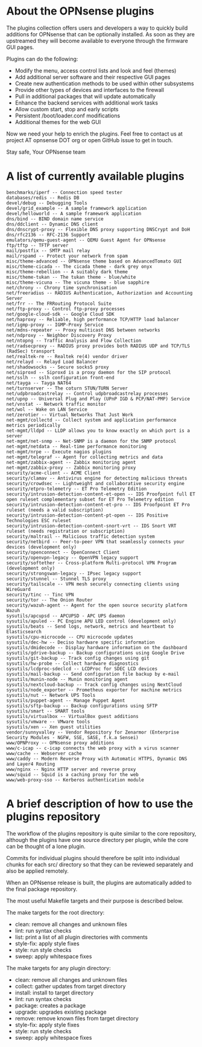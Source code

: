 About the OPNsense plugins
==========================

The plugins collection offers users and developers a way to quickly
build additions for OPNsense that can be optionally installed.  As
soon as they are upstreamed they will become available to everyone
through the firmware GUI pages.

Plugins can do the following:

* Modify the menu, access control lists and look and feel (themes)
* Add additional server software and their respective GUI pages
* Create new authentication methods to be used within other subsystems
* Provide other types of devices and interfaces to the firewall
* Pull in additional packages that will update automatically
* Enhance the backend services with additional work tasks
* Allow custom start, stop and early scripts
* Persistent /boot/loader.conf modifications
* Additional themes for the web GUI

Now we need your help to enrich the plugins.  Feel free to contact us
at project AT opnsense DOT org or open GitHub issue to get in touch.


Stay safe,
Your OPNsense team

A list of currently available plugins
=====================================

```
benchmarks/iperf -- Connection speed tester
databases/redis -- Redis DB
devel/debug -- Debugging Tools
devel/grid_example -- A sample framework application
devel/helloworld -- A sample framework application
dns/bind -- BIND domain name service
dns/ddclient -- Dynamic DNS client
dns/dnscrypt-proxy -- Flexible DNS proxy supporting DNSCrypt and DoH
dns/rfc2136 -- RFC-2136 Support
emulators/qemu-guest-agent -- QEMU Guest Agent for OPNsense
ftp/tftp -- TFTP server
mail/postfix -- SMTP mail relay
mail/rspamd -- Protect your network from spam
misc/theme-advanced -- OPNsense theme based on AdvancedTomato GUI
misc/theme-cicada -- The cicada theme - dark grey onyx
misc/theme-rebellion -- A suitably dark theme
misc/theme-tukan -- The tukan theme - blue/white
misc/theme-vicuna -- The vicuna theme - blue sapphire
net/chrony -- Chrony time synchronisation
net/freeradius -- RADIUS Authentication, Authorization and Accounting Server
net/frr -- The FRRouting Protocol Suite
net/ftp-proxy -- Control ftp-proxy processes
net/google-cloud-sdk -- Google Cloud SDK
net/haproxy -- Reliable, high performance TCP/HTTP load balancer
net/igmp-proxy -- IGMP-Proxy Service
net/mdns-repeater -- Proxy multicast DNS between networks
net/ndproxy -- Neighbor Discovery Proxy
net/ntopng -- Traffic Analysis and Flow Collection
net/radsecproxy -- RADIUS proxy provides both RADIUS UDP and TCP/TLS (RadSec) transport
net/realtek-re -- Realtek re(4) vendor driver
net/relayd -- Relayd Load Balancer
net/shadowsocks -- Secure socks5 proxy
net/siproxd -- Siproxd is a proxy daemon for the SIP protocol
net/sslh -- sslh configuration front-end
net/tayga -- Tayga NAT64
net/turnserver -- The coturn STUN/TURN Server
net/udpbroadcastrelay -- Control udpbroadcastrelay processes
net/upnp -- Universal Plug and Play (UPnP IGD & PCP/NAT-PMP) Service
net/vnstat -- Network traffic monitor
net/wol -- Wake on LAN Service
net/zerotier -- Virtual Networks That Just Work
net-mgmt/collectd -- Collect system and application performance metrics periodically
net-mgmt/lldpd -- LLDP allows you to know exactly on which port is a server
net-mgmt/net-snmp -- Net-SNMP is a daemon for the SNMP protocol
net-mgmt/netdata -- Real-time performance monitoring
net-mgmt/nrpe -- Execute nagios plugins
net-mgmt/telegraf -- Agent for collecting metrics and data
net-mgmt/zabbix-agent -- Zabbix monitoring agent
net-mgmt/zabbix-proxy -- Zabbix monitoring proxy
security/acme-client -- ACME Client
security/clamav -- Antivirus engine for detecting malicious threats
security/crowdsec -- Lightweight and collaborative security engine
security/etpro-telemetry -- ET Pro Telemetry Edition
security/intrusion-detection-content-et-open -- IDS Proofpoint full ET open ruleset complementary subset for ET Pro Telemetry edition
security/intrusion-detection-content-et-pro -- IDS Proofpoint ET Pro ruleset (needs a valid subscription)
security/intrusion-detection-content-pt-open -- IDS Positive Technologies ESC ruleset
security/intrusion-detection-content-snort-vrt -- IDS Snort VRT ruleset (needs registration or subscription)
security/maltrail -- Malicious traffic detection system
security/netbird -- Peer-to-peer VPN that seamlessly connects your devices (development only)
security/openconnect -- OpenConnect Client
security/openvpn-legacy -- OpenVPN legacy support
security/softether -- Cross-platform Multi-protocol VPN Program (development only)
security/strongswan-legacy -- IPsec legacy support
security/stunnel -- Stunnel TLS proxy
security/tailscale -- VPN mesh securely connecting clients using WireGuard
security/tinc -- Tinc VPN
security/tor -- The Onion Router
security/wazuh-agent -- Agent for the open source security platform Wazuh
sysutils/apcupsd -- APCUPSD - APC UPS daemon
sysutils/apuled -- PC Engine APU LED control (development only)
sysutils/beats -- Send logs, network, metrics and heartbeat to Elasticsearch
sysutils/cpu-microcode -- CPU microcode updates
sysutils/dec-hw -- Deciso hardware specific information
sysutils/dmidecode -- Display hardware information on the dashboard
sysutils/gdrive-backup -- Backup configurations using Google Drive
sysutils/git-backup -- Track config changes using git
sysutils/hw-probe -- Collect hardware diagnostics
sysutils/lcdproc-sdeclcd -- LCDProc for SDEC LCD devices
sysutils/mail-backup -- Send configuration file backup by e-mail
sysutils/munin-node -- Munin monitoring agent
sysutils/nextcloud-backup -- Track config changes using NextCloud
sysutils/node_exporter -- Prometheus exporter for machine metrics
sysutils/nut -- Network UPS Tools
sysutils/puppet-agent -- Manage Puppet Agent
sysutils/sftp-backup -- Backup configurations using SFTP
sysutils/smart -- SMART tools
sysutils/virtualbox -- VirtualBox guest additions
sysutils/vmware -- VMware tools
sysutils/xen -- Xen guest utilities
vendor/sunnyvalley -- Vendor Repository for Zenarmor (Enterprise Security Modules - NGFW, SSE, SASE, f.k.a Sensei)
www/OPNProxy -- OPNsense proxy additions
www/c-icap -- c-icap connects the web proxy with a virus scanner
www/cache -- Webserver cache
www/caddy -- Modern Reverse Proxy with Automatic HTTPS, Dynamic DNS and Layer4 Routing
www/nginx -- Nginx HTTP server and reverse proxy
www/squid -- Squid is a caching proxy for the web
www/web-proxy-sso -- Kerberos authentication module
```

A brief description of how to use the plugins repository
========================================================

The workflow of the plugins repository is quite similar to the
core repository, although the plugins have one source directory
per plugin, while the core can be thought of a lone plugin.

Commits for individual plugins should therefore be split into
individual chunks for each src/ directory so that they can be
reviewed separately and also be applied remotely.

When an OPNsense release is built, the plugins are automatically
added to the final package repository.

The most useful Makefile targets and their purpose is described
below.

The make targets for the root directory:

* clean:	remove all changes and unknown files
* lint:		run syntax checks
* list:		print a list of all plugin directories with comments
* style-fix:	apply style fixes
* style:	run style checks
* sweep:	apply whitespace fixes

The make targets for any plugin directory:

* clean:	remove all changes and unknown files
* collect:	gather updates from target directory
* install:	install to target directory
* lint:		run syntax checks
* package:	creates a package
* upgrade:	upgrades existing package
* remove:	remove known files from target directory
* style-fix:	apply style fixes
* style:	run style checks
* sweep:	apply whitespace fixes
